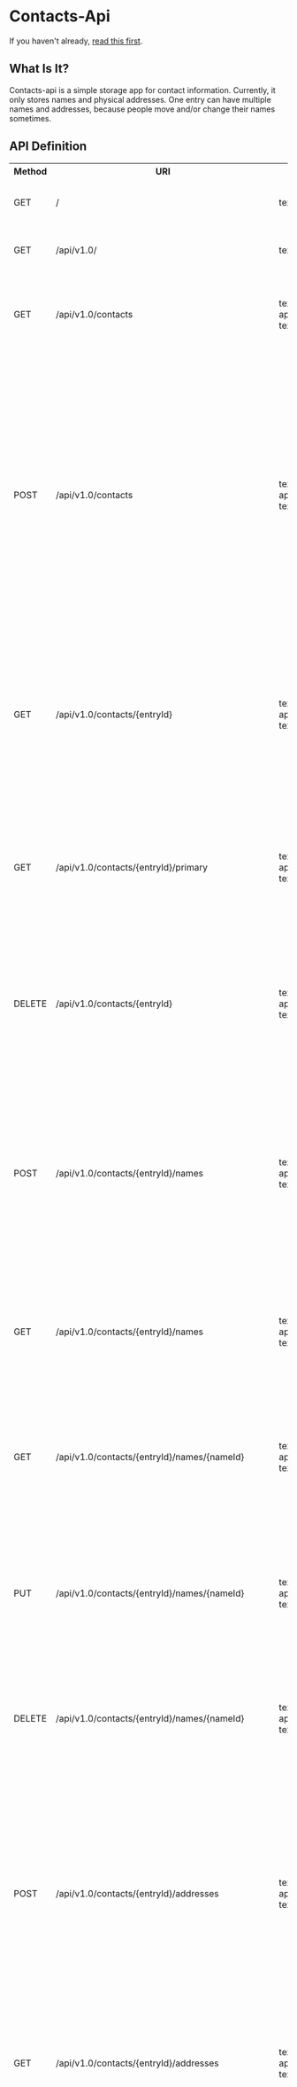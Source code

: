 # Contacts-Api
 
 If you haven't already, <a href="https://github.com/jtdarkly/Contacts-api/blob/master/README.md">read this first</a>.
 
 ## What Is It?
 Contacts-api is a simple storage app for contact information.  Currently, it only stores names and physical addresses.  One entry can have multiple names and addresses, because people move and/or change their names sometimes.
 
 ## API Definition
<table>
    <tr>
        <th>Method</th>
        <th>URI</th>
        <th>Media type</th>
        <th>Description</th>
        <th>Status Code</th>
    </tr>
    <tr>
        <td>GET</td>
        <td>/</td>
        <td>text/plain</td>
        <td>Returns string with API host and port.</td>
        <td>200 OK,<br />500 Internal Server Error</td>
    </tr>
    <tr>
        <td>GET</td>
        <td>/api/v1.0/</td>
        <td>text/plain</td>
        <td>Returns string with API host and port.</td>
        <td>200 OK,<br />500 Internal Server Error</td>
    </tr>
    <tr>
        <td>GET</td>
        <td>/api/v1.0/contacts</td>
        <td>text/plain,<br />application/json,<br />text/xml</td>
        <td>Returns all the contacts, and their associated names and addresses.</td>
        <td>200 OK,<br /> 406 NOT ACCEPTABLE,<br /> 500 Internal Server Error</td>
    </tr>
    <tr>
        <td>POST</td>
        <td>/api/v1.0/contacts</td>
        <td>text/plain,<br />application/json,<br />text/xml</td>
        <td>Creates a new entry; if name(s) and/or address(es) are includes, will create associated names and addresses.  When an entry is created, a Location header is returned.  It provides the URL where the newly created entry can be accessed.</td>
        <td>201 Created,<br /> 406 NOT ACCEPTABLE,<br /> 500 Internal Server Error</td>
    </tr>
    <tr>
        <td>GET</td>
        <td>/api/v1.0/contacts/{entryId}</td>
        <td>text/plain,<br />application/json,<br />text/xml</td>
        <td>Returns a single entry for the selected entryId, and the associated names and addresses.  If there is no such entry, it returns 404.</td>
        <td>200 OK,<br />404 NOT FOUND,<br /> 406 NOT ACCEPTABLE,<br /> 500 Internal Server Error</td>
    </tr>
    <tr>
        <td>GET</td>
        <td>/api/v1.0/contacts/{entryId}/primary</td>
        <td>text/plain,<br />application/json,<br />text/xml</td>
        <td>Returns a single entry for the selected entryId, and the primary associated name and address.  If there is no such entry, it returns 404.</td>
        <td>200 OK,<br />404 NOT FOUND,<br /> 406 NOT ACCEPTABLE,<br /> 500 Internal Server Error</td>
    </tr>
    <tr>
        <td>DELETE</td>
        <td>/api/v1.0/contacts/{entryId}</td>
        <td>text/plain,<br />application/json,<br />text/xml</td>
        <td>Deletes an existing entry; if an entry with the provided identifier does not exist, it returns 404.</td>
        <td>204 No Content,<br />404 NOT FOUND,<br /> 500 Internal Server Error</td>
        </tr>
    <tr>
        <td>POST</td>
        <td>/api/v1.0/contacts/{entryId}/names</td>
        <td>text/plain,<br />application/json,<br />text/xml</td>
        <td>Creates a new name in the selected entry. When a name is created, a Location header is returned.  It provides the URL where the newly created name can be accessed.</td>
        <td>201 Created,<br /> 400 BAD REQUEST,<br />404 NOT FOUND,<br /> 406 NOT ACCEPTABLE,<br /> 500 Internal Server Error</td>
    </tr>
    <tr>
        <td>GET</td>
        <td>/api/v1.0/contacts/{entryId}/names</td>
        <td>text/plain,<br />application/json,<br />text/xml</td>
        <td>Returns all the names for the selected entryId. If there is no such entry, it returns 404.</td>
        <td>200 OK,<br />404 NOT FOUND,<br /> 406 NOT ACCEPTABLE <br /> 500 Internal Server Error</td>
    </tr>
    <tr>
        <td>GET</td>
        <td>/api/v1.0/contacts/{entryId}/names/{nameId}</td>
        <td>text/plain,<br />application/json,<br />text/xml</td>
        <td>Returns a single name for the selected nameId, associated with the entryId.  If there is no such name, it returns 404.</td>
        <td>200 OK,<br />404 NOT FOUND,<br /> 406 NOT ACCEPTABLE,<br /> 500 Internal Server Error</td>
    </tr>
    <tr>
        <td>PUT</td>
        <td>/api/v1.0/contacts/{entryId}/names/{nameId}</td>
        <td>text/plain,<br />application/json,<br />text/xml</td>
        <td>Updates an existing name; if a name for the provided identifier does not exist, it returns 404.</td>
        <td>200 OK,<br /> 400 BAD REQUEST,<br />404 NOT FOUND,<br /> 406 NOT ACCEPTABLE,<br /> 500 Internal Server Error</td>
    </tr>
    <tr>
        <td>DELETE</td>
        <td>/api/v1.0/contacts/{entryId}/names/{nameId}</td>
        <td>text/plain,<br />application/json,<br />text/xml</td>
        <td>Deletes a existing name; if a name with the provided identifier does not exist, it returns 404.</td>
        <td>204 No Content,<br />404 NOT FOUND,<br /> 500 Internal Server Error</td>
    </tr>
    <tr>
        <td>POST</td>
        <td>/api/v1.0/contacts/{entryId}/addresses</td>
        <td>text/plain,<br />application/json,<br />text/xml</td>
        <td>Creates a new address in the selected entry. When an address is created, a Location header is returned.  It provides the URL where the newly created address can be accessed.</td>
        <td>201 Created,<br /> 400 BAD REQUEST,<br />404 NOT FOUND,<br /> 406 NOT ACCEPTABLE,<br /> 500 Internal Server Error</td>
    </tr>
    <tr>
        <td>GET</td>
        <td>/api/v1.0/contacts/{entryId}/addresses</td>
        <td>text/plain,<br />application/json,<br />text/xml</td>
        <td>Returns all the addresses for the selected entryId. If there is no such entry, it returns 404.</td>
        <td>200 OK,<br />404 NOT FOUND,<br /> 406 NOT ACCEPTABLE,<br /> 500 Internal Server Error</td>
    </tr>
    <tr>
        <td>GET</td>
        <td>/api/v1.0/contacts/{entryId}/addresses/{addressId}</td>
        <td>text/plain,<br />application/json,<br />text/xml</td>
        <td>Returns a single address for the selected addressId, associated with the entryId.  If there is no such address, it returns 404.</td>
        <td>200 OK,<br />404 NOT FOUND,<br /> 406 NOT ACCEPTABLE,<br /> 500 Internal Server Error</td>
    </tr>
    <tr>
        <td>PUT</td>
        <td>/api/v1.0/contacts/{entryId}/addresses/{addressId}</td>
        <td>text/plain,<br />application/json,<br />text/xml</td>
        <td>Updates an existing address; if an address for the provided identifier does not exist, it returns 404.</td>
        <td>200 OK,<br /> 400 BAD REQUEST,<br />404 NOT FOUND,<br /> 406 NOT ACCEPTABLE,<br /> 500 Internal Server Error</td>
    </tr>
    <tr>
        <td>DELETE</td>
        <td>/api/v1.0/contacts/{entryId}/addresses/{addressId}</td>
        <td>text/plain,<br />application/json,<br />text/xml</td>
        <td>Deletes a existing address; if an address with the provided identifier does not exist, it returns 404.</td>
        <td>204 No Content,<br />404 NOT FOUND,<br /> 500 Internal Server Error</td>
    </tr>
</table>
